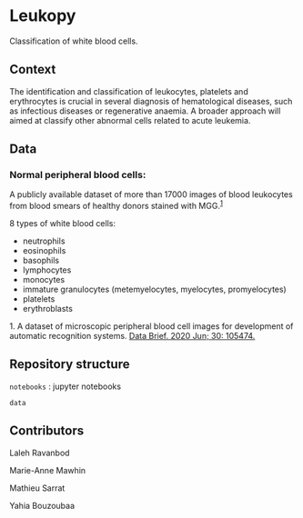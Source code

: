 # Leukopy

Classification of white blood cells.

## Context
The identification and classification of leukocytes, platelets and erythrocytes is crucial in several diagnosis of hematological diseases, such as infectious diseases or regenerative anaemia.
A broader approach will aimed at classify other abnormal cells related to acute leukemia.

## Data

### Normal peripheral blood cells:
A publicly available dataset of more than 17000 images of blood leukocytes from blood smears of healthy donors stained with MGG.<sup>[1](#footnote1)</sup>

8 types of white blood cells:
- neutrophils
- eosinophils
- basophils
- lymphocytes
- monocytes
- immature granulocytes (metemyelocytes, myelocytes, promyelocytes)
- platelets
- erythroblasts

<a name="footnote1">1.</a> A dataset of microscopic peripheral blood cell images for development of automatic recognition systems. [Data Brief. 2020 Jun; 30: 105474.](https://www.ncbi.nlm.nih.gov/pmc/articles/PMC7182702/)


## Repository structure


```notebooks``` : jupyter notebooks  

```data```


## Contributors

Laleh Ravanbod

Marie-Anne Mawhin

Mathieu Sarrat

Yahia Bouzoubaa
 
